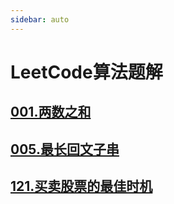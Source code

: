 ```yaml
---
sidebar: auto
---
```


# LeetCode算法题解

## [001.两数之和](./01.两数之和.md)
## [005.最长回文子串](./05.最长回文子串.md)
## [121.买卖股票的最佳时机](./121.买卖股票的最佳时机.md)


